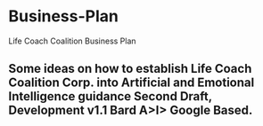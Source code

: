 # Business-Plan
Life Coach Coalition Business Plan
## Some ideas on how to establish Life Coach Coalition Corp. into Artificial and Emotional Intelligence guidance Second Draft, Development v1.1 Bard A>I> Google Based.
